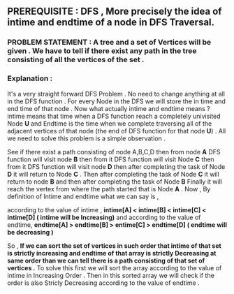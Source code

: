 ## PREREQUISITE : DFS , More precisely the idea of intime and endtime of a node in DFS Traversal.

### PROBLEM STATEMENT : A tree and a set of Vertices will be given . We have to tell if there exist any path in the tree consisting of all the vertices of the set .

### Explanation : 
It's a very straight forward DFS Problem . No need to change anything at all in the DFS function . For every Node in the DFS we will store the in time and end time
of that node . Now what actually intime and endtime means ? intime means that time when a DFS function reach a completely univisited Node **U** and Endtime is the time when we 
complete traversing all of the adjacent vertices of that node (the end of DFS function for that node **U**) . All we need to solve this problem is a simple 
observation .     

See if there exist a path consisting of node A,B,C,D then from node **A** DFS function will visit node **B** then from it DFS function will visit Node **C** then from it 
DFS function will visit node **D** then after completing the task of Node **D** it will return to Node **C** . Then after completing the task of Node **C** it will 
return to node **B** and then after completing the task of Node **B** Finally it will reach the vertex from where the path started that is Node **A** . 
Now , By definition of Intime and endtime what we can say is ,

according to the value of intime , **intime[A] < intime[B] < intime[C] < intime[D] ( intime will be Increasing)**
and according to the value of endtime, **endtime[A] > endtime[B] > entime[C] > endtime[D] ( endtime will be decreasing )**

So , **If we can sort the set of vertices in such order that intime of that set is strictly increasing and endtime of that array is strictly Decreasing at same order
than we can tell there is a path consisting of that set of vertices .**
To solve this first we will sort the array according to the value of intime in Increasing Order . Then in this sorted array we will check if the order is also Stricly Decreasing 
according to the value of endtime .
